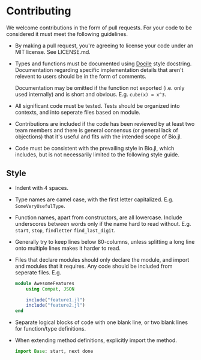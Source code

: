 
# Contributing

We welcome contributions in the form of pull requests. For your code to be
considered it must meet the following guidelines.

  * By making a pull request, you're agreeing to license your code under an MIT
    license. See LICENSE.md.

  * Types and functions must be documented using
    [Docile](https://github.com/MichaelHatherly/Docile.jl) style docstring.
    Documentation regarding specific implementation details that aren't relevent
    to users should be in the form of comments.

    Documentation may be omitted if the function not exported (i.e. only used
    internally) and is short and obvious. E.g. `cube(x) = x^3`.

  * All significant code must be tested. Tests should be organized into
    contexts, and into seperate files based on module.

  * Contributions are included if the code has been reviewed by at least two
    team members and there is general consensus (or general lack of objections)
    that it's useful and fits with the intended scope of Bio.jl.

  * Code must be consistent with the prevailing style in Bio.jl, which includes,
    but is not necessarily limited to the following style guide.


## Style


  * Indent with 4 spaces.

  * Type names are camel case, with the first letter capitalized. E.g.
    `SomeVeryUsefulType`.

  * Function names, apart from constructors, are all lowercase. Include
    underscores between words only if the name hard to read without. E.g.
    `start`, `stop`, `findletter` `find_last_digit`.

  * Generally try to keep lines below 80-columns, unless splitting a long line
    onto multiple lines makes it harder to read.

  * Files that declare modules should only declare the module, and import and
    modules that it requires. Any code should
    be included from seperate files. E.g.

    ```julia
    module AwesomeFeatures
        using Compat, JSON

        include("feature1.jl")
        include("feature2.jl")
    end
    ```

  * Separate logical blocks of code with one blank line, or two blank lines for
    function/type definitions.

  * When extending method definitions, explicitly import the method.

    ```julia
    import Base: start, next done
    ```



